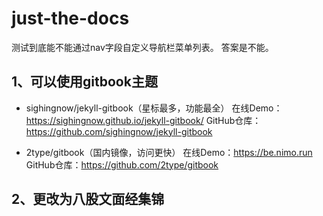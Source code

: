 # just-the-docs
测试到底能不能通过nav字段自定义导航栏菜单列表。
答案是不能。

## 1、可以使用gitbook主题
- sighingnow/jekyll-gitbook（星标最多，功能最全）
在线Demo：https://sighingnow.github.io/jekyll-gitbook/
GitHub仓库：https://github.com/sighingnow/jekyll-gitbook

- 2type/gitbook（国内镜像，访问更快）
在线Demo：https://be.nimo.run
GitHub仓库：https://github.com/2type/gitbook

## 2、更改为八股文面经集锦




